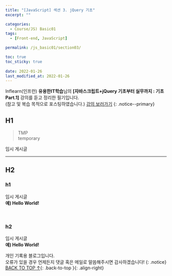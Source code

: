 ```yaml
---
title: "[JavaScript] 섹션 3. jQuery 기초"
excerpt: ""

categories:
  - Course/JS) Basic01
tags:
  - [Front-end, JavaScript]

permalink: /js_basic01/section03/

toc: true
toc_sticky: true
 
date: 2022-01-26
last_modified_at: 2022-01-26
---
```


Inflearn(인프런) **유용한IT학습**님의 **[자바스크립트+jQuery 기초부터 실무까지 : 기초 Part.1]** 강의를 듣고 정리한 필기입니다.<br>(참고 및 복습 목적으로 포스팅하였습니다.) [강의 보러가기](https://www.inflearn.com/course/%EC%9E%90%EB%B0%94%EC%8A%A4%ED%81%AC%EB%A6%BD%ED%8A%B8-%EC%A0%9C%EC%9D%B4%EC%BF%BC%EB%A6%AC-%EA%B8%B0%EC%B4%88-1)
{: .notice--primary}

## H1

>TMP<br>
>temporary

임시 게시글

---

## H2

### h1

임시 게시글<br>
**예) Hello World!**

<br>

### h2

임시 게시글<br>
**예) Hello World!**

개인 기록용 블로그입니다.  
오류가 있을 경우 언제든지 댓글 혹은 메일로 말씀해주시면 감사하겠습니다!
{: .notice}
[BACK TO TOP ↑](#){: .back-to-top }{: .align-right}